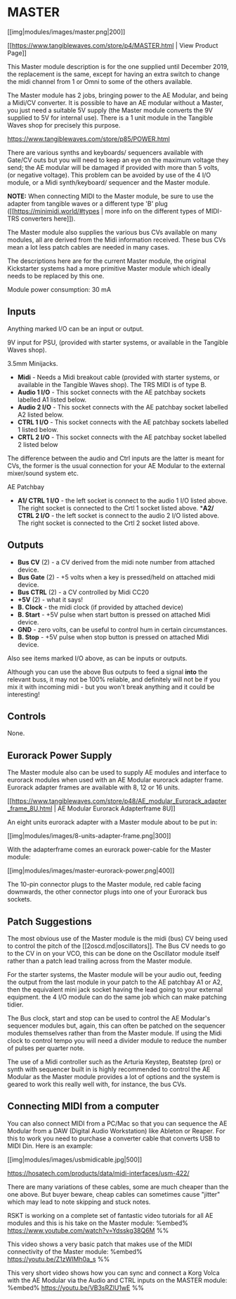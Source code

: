 # MASTER
[[img|modules/images/master.png|200]]

[[https://www.tangiblewaves.com/store/p4/MASTER.html | View Product Page]]

This Master module description is for the one supplied until December 2019, the replacement is the same, except for having an extra switch to change the midi channel from 1 or Omni to  some of the others available. 

The Master module has 2 jobs, bringing power to the AE Modular, and being a Midi/CV converter.  It is possible to have an AE modular without a Master, you just need a suitable 5V supply (the Master module converts the 9V supplied to 5V for internal use). There is a 1 unit module in the Tangible Waves shop for precisely this purpose.

https://www.tangiblewaves.com/store/p85/POWER.html

There are various synths and keyboards/ sequencers available with Gate/CV outs but you will need to keep an eye on the maximum voltage they send; the AE modular will be damaged if provided with more than 5 volts, (or negative voltage). This problem can be avoided by use of the 4 I/O module, or a Midi synth/keyboard/ sequencer and the Master module.

**NOTE:** When connecting MIDI to the Master module, be sure to use the adapter from tangible waves or a different type 'B' plug ([[https://minimidi.world/#types | more info on the different types of MIDI-TRS converters here]]).

The Master module also supplies the various bus CVs available on many modules, all are derived from the Midi information received. These bus CVs mean a lot less patch cables are needed in many cases.

The descriptions here are for the current Master module, the original Kickstarter systems had a more primitive Master module which ideally needs to be replaced by this one.

Module power consumption: 30 mA

## Inputs

Anything marked I/O can be an input or output.

9V input for PSU, (provided with starter systems, or available in the Tangible Waves shop). 

3.5mm Minijacks.

* **Midi** - Needs a Midi breakout cable  (provided with starter systems, or available in the Tangible Waves shop). The TRS MIDI is of type B.
* **Audio 1 I/O** - This socket connects with the AE patchbay sockets labelled A1 listed below. 
* **Audio 2 I/O** - This socket connects with the AE patchbay socket labelled A2 listed below.
* **CTRL 1 I/O** - This socket connects with the AE patchbay sockets labelled 1 listed below.
* **CRTL 2 I/O** - This socket connects with the AE patchbay socket labelled 2 listed below

The difference between the audio and Ctrl inputs are the latter is meant for CVs, the former is the usual connection for your AE Modular to the external mixer/sound system etc.

AE Patchbay

* **A1/ CTRL 1 I/O** - the left socket is connect to the audio 1 I/O listed above. The right socket is connected to the Crtl 1 socket listed above.
***A2/ CTRL 2 I/O** - the left socket is connect to the audio 2 I/O listed above. The right socket is connected to the Crtl 2 socket listed above.

## Outputs

* **Bus CV** (2) - a CV derived from the midi note number from attached device.
* **Bus Gate** (2)  - +5 volts when a key is pressed/held on attached midi device.
* **Bus CTRL** (2) - a CV controlled by Midi CC20
* **+5V** (2) - what it says!
* **B. Clock** - the midi clock (if provided by attached device)
* **B. Start** - +5V pulse when start button is pressed on attached Midi device.
* **GND** - zero volts, can be useful to control hum in certain circumstances.
* **B. Stop** - +5V pulse when stop button is pressed on attached Midi device.

Also see items marked I/O above, as can be inputs or outputs.

Although you can use the above Bus outputs to feed a signal **into** the relevant buss, it may not be 100% reliable, and definitely will not be if you mix it with incoming midi - but you won't break anything and it could be interesting!

## Controls

None.

## Eurorack Power Supply

The Master module also can be used to supply AE modules and interface to eurorack modules when used with an AE Modular eurorack adapter frame. Eurorack adapter frames are available with 8, 12 or 16 units.

[[https://www.tangiblewaves.com/store/p48/AE_modular_Eurorack_adapter_frame_8U.html | AE Modular Eurorack Adapterframe 8U]]

An eight units eurorack adapter with a Master module about to be put in:

[[img|modules/images/8-units-adapter-frame.png|300]]

With the adapterframe comes an eurorack power-cable for the Master module:

[[img|modules/images/master-eurorack-power.png|400]]

The 10-pin connector plugs to the Master module, red cable facing downwards,
the other connector plugs into one of your Eurorack bus sockets.

## Patch Suggestions

The most obvious use of the Master module is the midi (bus) CV being used to control the pitch of the [[2oscd.md|oscillators]].  The Bus CV needs to go to the CV in on your VCO, this can be done on the Oscillator module itself rather than a patch lead trailing across from the Master module.

For the starter systems, the Master module will be your audio out, feeding the output from the  last module in your patch to the AE patchbay A1 or A2, then the equivalent mini jack socket having the lead going to your external equipment. the 4 I/O module can do the same job which can make patching tidier.

The Bus clock, start and stop can be used to control the AE Modular's sequencer modules but, again, this can often be patched on the sequencer modules themselves rather than from the Master module.   If using the Midi clock to control tempo you will need a divider module to reduce the number of pulses per quarter note.

The use of a Midi controller such as the Arturia Keystep, Beatstep (pro) or synth with sequencer built in is highly recommended to control the AE Modular as the Master module provides a lot of options and the system is geared to work this really well with, for instance, the bus CVs.

## Connecting MIDI from a computer

You can also connect MIDI from a PC/Mac so that you can sequence the AE Modular from a DAW (Digital Audio Workstation) like Ableton or Reaper. For this to work you need to purchase a converter cable that converts USB to MIDI Din. Here is an example:

[[img|modules/images/usbmidicable.jpg|500]]

https://hosatech.com/products/data/midi-interfaces/usm-422/

There are many variations of these cables, some are much cheaper than the one above. But buyer beware, cheap cables can sometimes cause "jitter" which may lead to note skipping and stuck notes.

RSKT is working on a complete set of fantastic video tutorials for all AE modules and this is his take on the Master module:
%embed% https://www.youtube.com/watch?v=Ydsskg38Q6M %%

This video shows a very basic patch that makes use of the MIDI connectivity of the Master module:
%embed% https://youtu.be/Z1zWIMh0a_s %%

This very short video shows how you can sync and connect a Korg Volca with the AE Modular via the Audio and CTRL inputs on the MASTER module:
%embed% https://youtu.be/VB3sRZlU1wE %%
